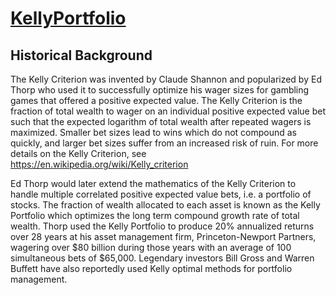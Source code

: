 # [KellyPortfolio](https://thk3421-models.github.io/KellyPortfolio/)

## Historical Background

The Kelly Criterion was invented by Claude Shannon and popularized by Ed Thorp who used it to successfully optimize his wager sizes for gambling games that offered a positive expected value.  The Kelly Criterion is the fraction of total wealth to wager on an individual positive expected value bet such that the expected logarithm of total wealth after repeated wagers is maximized.  Smaller bet sizes lead to wins which do not compound as quickly, and larger bet sizes suffer from an increased risk of ruin.  For more details on the Kelly Criterion, see https://en.wikipedia.org/wiki/Kelly_criterion

Ed Thorp would later extend the mathematics of the Kelly Criterion to handle multiple correlated positive expected value bets, i.e. a portfolio of stocks.  The fraction of wealth allocated to each asset is known as the Kelly Portfolio which optimizes the long term compound growth rate of total wealth.  Thorp used the Kelly Portfolio to produce 20% annualized returns over 28 years at his asset management firm, Princeton-Newport Partners, wagering over $80 billion during those years with an average of 100 simultaneous bets of $65,000.  Legendary investors Bill Gross and Warren Buffett have also reportedly used Kelly optimal methods for portfolio management.
